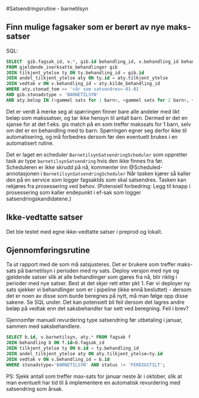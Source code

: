 #Satsendringsrutine - barnetilsyn

## Finn mulige fagsaker som er berørt av nye maks-satser
SQL: 
```sql
SELECT  gib.fagsak_id, v.*, gib.id behandling_id, v.behandling_id behandling_id_for_vedtak, v.barnetilsyn
FROM gjeldende_iverksatte_behandlinger gib
JOIN tilkjent_ytelse ty ON ty.behandling_id = gib.id
JOIN andel_tilkjent_ytelse aty ON ty.id = aty.tilkjent_ytelse
JOIN vedtak v ON v.behandling_id = aty.kilde_behandling_id
WHERE aty.stonad_tom >= '<år som satsendres>-01-01' 
AND gib.stonadstype = 'BARNETILSYN' 
AND aty.belop IN (<gammel sats for 1 barn>, <gammel sats for 2 barn>, <gammel sats for 3 eller flere barn>);
```
Det er verdt å merke seg at spørringen finner bare alle andeler med likt beløp som makssatser, og tar ikke hensyn til antall barn. 
Dermed er det en sjanse for at det f.eks. gis match på en som treffer makssats for 1 barn, selv om det er en behandling med to barn.
Spørringen egner seg derfor ikke til automatisering, og må forbedres dersom før den eventuelt brukes i en automatisert rutine.

Det er laget en scheduler `BarnetilsynSatsendringScheduler` som oppretter task av type `barnetilsynSatsendring` hvis den ikke finnes fra før. 
Scheduleren er ikke skrudd på nå, kommenter inn @Scheduled-annotasjonen i `BarnetilsynSatsendringScheduler`
Når tasken kjører så kaller den på en service som logger fagsakIds som skal satsendres. Tasken kan rekjøres fra prosessering ved behov.
(Potensiell forbedring: Legg til knapp i prosessering som kaller endepunkt i ef-sak som logger satsendringskandidatene.)

## Ikke-vedtatte satser
Det ble testet med egne ikke-vedtatte satser i preprod og lokalt.

## Gjennomføringsrutine
Ta ut rapport med de som må satsjusteres. Det er brukere som treffer maks-sats på barnetilsyn i perioden med ny sats.
Deploy versjon med nye og gjeldende satser slik at alle behandlinger som gjøres fra nå, blir riktig i perioder med nye satser. Best at det skjer rett etter pkt 1.
Før vi deployer ny sats sjekker vi behandlinger som er i pipeline (ikke ennå besluttet) - dersom det er noen av disse som burde beregnes på nytt, må man følge opp disse sakene. Se SQL under.
Det kan potensielt bli feil dersom det lagres andre beløp på vedtak enn det saksbehandler har sett ved beregning. Feil i brev?

Gjennomfør manuell revurdering type satsendring før utbetaling i januar, sammen med saksbehandlere.


```sql
SELECT b.id, v.barnetilsyn, aty.* FROM fagsak f
JOIN behandling b ON f.id=b.fagsak_id
JOIN tilkjent_ytelse ty ON b.id = ty.behandling_id
JOIN andel_tilkjent_ytelse aty ON aty.tilkjent_ytelse=ty.id
JOIN vedtak v ON v.behandling_id = b.id
WHERE stonadstype='BARNETILSYN' AND status != 'FERDIGSTILT';
```

PS: Sjekk antall som treffer max-sats for januar neste år i oktober, slik at man eventuelt har tid til å implementere en automatisk revurdering med satsendring som årsak.
